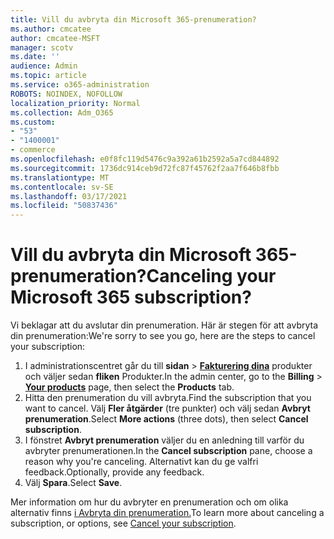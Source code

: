 ```yaml
---
title: Vill du avbryta din Microsoft 365-prenumeration?
ms.author: cmcatee
author: cmcatee-MSFT
manager: scotv
ms.date: ''
audience: Admin
ms.topic: article
ms.service: o365-administration
ROBOTS: NOINDEX, NOFOLLOW
localization_priority: Normal
ms.collection: Adm_O365
ms.custom:
- "53"
- "1400001"
- commerce
ms.openlocfilehash: e0f8fc119d5476c9a392a61b2592a5a7cd844892
ms.sourcegitcommit: 1736dc914ceb9d72fc87f45762f2aa7f646b8fbb
ms.translationtype: MT
ms.contentlocale: sv-SE
ms.lasthandoff: 03/17/2021
ms.locfileid: "50837436"
---
```

# <a name="canceling-your-microsoft-365-subscription"></a><span data-ttu-id="ba9c7-102">Vill du avbryta din Microsoft 365-prenumeration?</span><span class="sxs-lookup"><span data-stu-id="ba9c7-102">Canceling your Microsoft 365 subscription?</span></span>

<span data-ttu-id="ba9c7-103">Vi beklagar att du avslutar din prenumeration. Här är stegen för att avbryta din prenumeration:</span><span class="sxs-lookup"><span data-stu-id="ba9c7-103">We're sorry to see you go, here are the steps to cancel your subscription:</span></span>

1. <span data-ttu-id="ba9c7-104">I administrationscentret går du till **sidan**  >  **[Fakturering dina](https://go.microsoft.com/fwlink/p/?linkid=842054)** produkter och väljer sedan **fliken** Produkter.</span><span class="sxs-lookup"><span data-stu-id="ba9c7-104">In the admin center, go to the **Billing** > **[Your products](https://go.microsoft.com/fwlink/p/?linkid=842054)** page, then select the **Products** tab.</span></span>
2. <span data-ttu-id="ba9c7-105">Hitta den prenumeration du vill avbryta.</span><span class="sxs-lookup"><span data-stu-id="ba9c7-105">Find the subscription that you want to cancel.</span></span> <span data-ttu-id="ba9c7-106">Välj **Fler åtgärder** (tre punkter) och välj sedan **Avbryt prenumeration**.</span><span class="sxs-lookup"><span data-stu-id="ba9c7-106">Select **More actions** (three dots), then select **Cancel subscription**.</span></span>
3. <span data-ttu-id="ba9c7-107">I fönstret **Avbryt prenumeration** väljer du en anledning till varför du avbryter prenumerationen.</span><span class="sxs-lookup"><span data-stu-id="ba9c7-107">In the **Cancel subscription** pane, choose a reason why you're canceling.</span></span> <span data-ttu-id="ba9c7-108">Alternativt kan du ge valfri feedback.</span><span class="sxs-lookup"><span data-stu-id="ba9c7-108">Optionally, provide any feedback.</span></span>
4. <span data-ttu-id="ba9c7-109">Välj **Spara**.</span><span class="sxs-lookup"><span data-stu-id="ba9c7-109">Select **Save**.</span></span>

<span data-ttu-id="ba9c7-110">Mer information om hur du avbryter en prenumeration och om olika alternativ finns [i Avbryta din prenumeration.](https://docs.microsoft.com/microsoft-365/commerce/subscriptions/cancel-your-subscription)</span><span class="sxs-lookup"><span data-stu-id="ba9c7-110">To learn more about canceling a subscription, or options, see [Cancel your subscription](https://docs.microsoft.com/microsoft-365/commerce/subscriptions/cancel-your-subscription).</span></span>